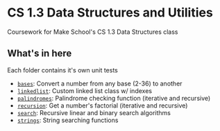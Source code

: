 # CS 1.3 Data Structures and Utilities
Coursework for Make School's CS 1.3 Data Structures class

## What's in here
Each folder contains it's own unit tests
- [`bases`](/tree/master/bases): Convert a number from any base (2-36) to another
- [`linkedlist`](/tree/master/linkedlist): Custom linked list class w/ indexes
- [`palindromes`](/tree/master/palindromes): Palindrome checking function (iterative and recursive)
- [`recursion`](/tree/master/recursion): Get a number's factorial (iterative and recursive)
- [`search`](/tree/master/search): Recursive linear and binary search algorithms
- [`strings`](/tree/master/strings): String searching functions

